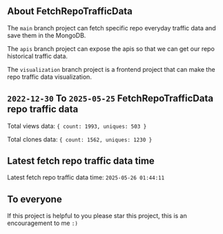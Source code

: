## About FetchRepoTrafficData

The `main` branch project can fetch specific repo everyday traffic data and save them in the MongoDB.

The `apis` branch project can expose the apis so that we can get our repo historical traffic data.

The `visualization` branch project is a frontend project that can make the repo traffic data visualization.

## `2022-12-30` To `2025-05-25` FetchRepoTrafficData repo traffic data

Total views data: `{ count: 1993, uniques: 503 }`

Total clones data: `{ count: 1562, uniques: 1230 }`

## Latest fetch repo traffic data time

Latest fetch repo traffic data time: `2025-05-26 01:44:11`

## To everyone

If this project is helpful to you please star this project, this is an encouragement to me `:)`



